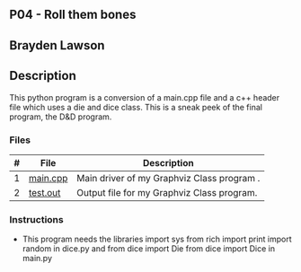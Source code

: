 ## P04 - Roll them bones
## Brayden Lawson
## Description 

This python program is a conversion of a main.cpp file and a c++ header file which uses a die and dice class. 
This is a sneak peek of the final program, the D&D program. 

### Files

|   #   | File     | Description                      |
| :---: | -------- | -------------------------------- |
|   1   | [main.cpp](https://github.com/bglawson1001/2143-OOP-Lawson/blob/main/Assignments/P03/main.cpp) | Main driver of my Graphviz Class program . |
|   2   | [test.out](https://github.com/bglawson1001/2143-OOP-Lawson/blob/main/Assignments/P03/test.out)| Output file for my Graphviz Class program.

### Instructions

- This program needs the libraries import sys
from rich import print
import random in dice.py and from dice import Die
from dice import Dice in main.py


